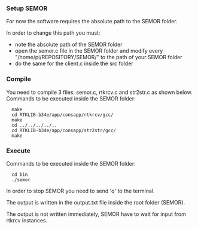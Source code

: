 ### Setup SEMOR

For now the software requires the absolute path to the SEMOR folder.

In order to change this path you must:
- note the absolute path of the SEMOR folder
- open the semor.c file in the SEMOR folder and modify every "/home/pi/REPOSITORY/SEMOR/" to the path of your SEMOR folder
- do the same for the client.c inside the src folder

### Compile
You need to compile 3 files: semor.c, rtkrcv.c and str2str.c as shown below.
Commands to be executed inside the SEMOR folder:
```
  make
  cd RTKLIB-b34e/app/consapp/rtkrcv/gcc/
  make
  cd ../../../../..
  cd RTKLIB-b34e/app/consapp/str2str/gcc/
  make
```
### Execute
Commands to be executed inside the SEMOR folder:
```
  cd bin
  ./semor
```
  
In order to stop SEMOR you need to send 'q' to the terminal.
  
The output is written in the output.txt file inside the root folder (SEMOR).

The output is not written immediately, SEMOR have to wait for input from rtkrcv instances.
